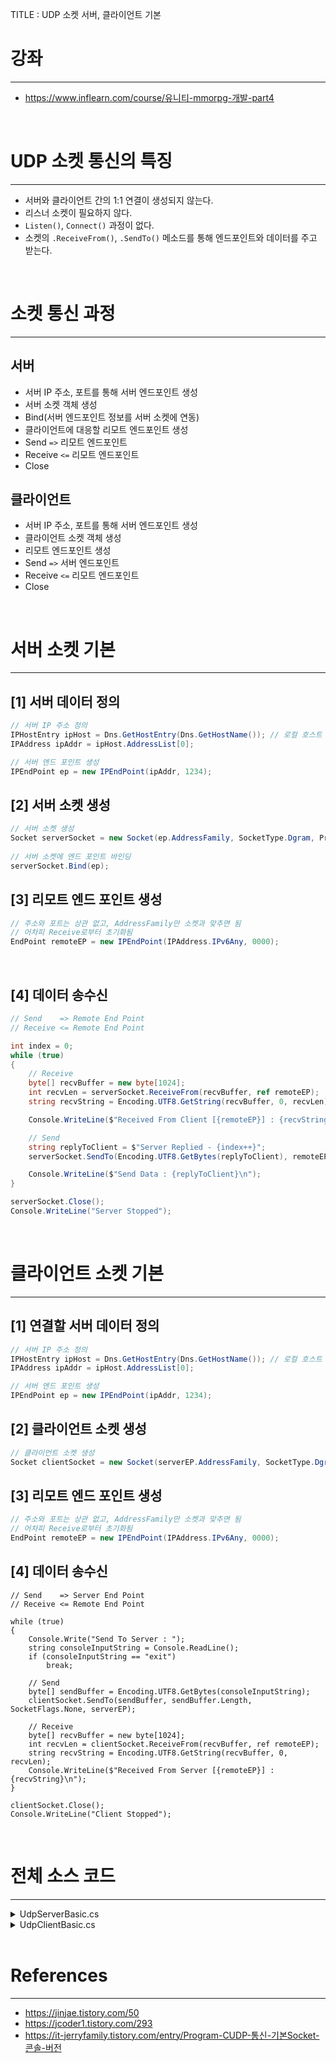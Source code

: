 TITLE : UDP 소켓 서버, 클라이언트 기본

# 강좌
---
- <https://www.inflearn.com/course/유니티-mmorpg-개발-part4>

<br>

# UDP 소켓 통신의 특징
---

- 서버와 클라이언트 간의 1:1 연결이 생성되지 않는다.
- 리스너 소켓이 필요하지 않다.
- `Listen()`, `Connect()` 과정이 없다.
- 소켓의 `.ReceiveFrom()`, `.SendTo()` 메소드를 통해 엔드포인트와 데이터를 주고 받는다.

<br>

# 소켓 통신 과정
---

## **서버**
 - 서버 IP 주소, 포트를 통해 서버 엔드포인트 생성
 - 서버 소켓 객체 생성
 - Bind(서버 엔드포인트 정보를 서버 소켓에 연동)
 - 클라이언트에 대응할 리모트 엔드포인트 생성
 - Send `=>` 리모트 엔드포인트
 - Receive `<=` 리모트 엔드포인트
 - Close

## **클라이언트**
 - 서버 IP 주소, 포트를 통해 서버 엔드포인트 생성
 - 클라이언트 소켓 객체 생성
 - 리모트 엔드포인트 생성
 - Send `=>` 서버 엔드포인트
 - Receive `<=` 리모트 엔드포인트
 - Close

<br>

# 서버 소켓 기본
---

## **[1] 서버 데이터 정의**

```cs
// 서버 IP 주소 정의
IPHostEntry ipHost = Dns.GetHostEntry(Dns.GetHostName()); // 로컬 호스트
IPAddress ipAddr = ipHost.AddressList[0];

// 서버 엔드 포인트 생성
IPEndPoint ep = new IPEndPoint(ipAddr, 1234);
```

## **[2] 서버 소켓 생성**

```cs
// 서버 소켓 생성
Socket serverSocket = new Socket(ep.AddressFamily, SocketType.Dgram, ProtocolType.Udp);
            
// 서버 소켓에 엔드 포인트 바인딩
serverSocket.Bind(ep);
```

## **[3] 리모트 엔드 포인트 생성**

```cs
// 주소와 포트는 상관 없고, AddressFamily만 소켓과 맞추면 됨
// 어차피 Receive로부터 초기화됨
EndPoint remoteEP = new IPEndPoint(IPAddress.IPv6Any, 0000);
```

<br>

## **[4] 데이터 송수신**

```cs
// Send    => Remote End Point
// Receive <= Remote End Point

int index = 0;
while (true)
{
    // Receive
    byte[] recvBuffer = new byte[1024];
    int recvLen = serverSocket.ReceiveFrom(recvBuffer, ref remoteEP);
    string recvString = Encoding.UTF8.GetString(recvBuffer, 0, recvLen);

    Console.WriteLine($"Received From Client [{remoteEP}] : {recvString}");

    // Send
    string replyToClient = $"Server Replied - {index++}";
    serverSocket.SendTo(Encoding.UTF8.GetBytes(replyToClient), remoteEP);

    Console.WriteLine($"Send Data : {replyToClient}\n");
}

serverSocket.Close();
Console.WriteLine("Server Stopped");
```


<br>

# 클라이언트 소켓 기본
---

## **[1] 연결할 서버 데이터 정의**

```cs
// 서버 IP 주소 정의
IPHostEntry ipHost = Dns.GetHostEntry(Dns.GetHostName()); // 로컬 호스트
IPAddress ipAddr = ipHost.AddressList[0];

// 서버 엔드 포인트 생성
IPEndPoint ep = new IPEndPoint(ipAddr, 1234);
```

## **[2] 클라이언트 소켓 생성**

```cs
// 클라이언트 소켓 생성
Socket clientSocket = new Socket(serverEP.AddressFamily, SocketType.Dgram, ProtocolType.Udp);
```

## **[3] 리모트 엔드 포인트 생성**

```cs
// 주소와 포트는 상관 없고, AddressFamily만 소켓과 맞추면 됨
// 어차피 Receive로부터 초기화됨
EndPoint remoteEP = new IPEndPoint(IPAddress.IPv6Any, 0000);
```

## **[4] 데이터 송수신**

```
// Send    => Server End Point
// Receive <= Remote End Point

while (true)
{
    Console.Write("Send To Server : ");
    string consoleInputString = Console.ReadLine();
    if (consoleInputString == "exit")
        break;

    // Send
    byte[] sendBuffer = Encoding.UTF8.GetBytes(consoleInputString);
    clientSocket.SendTo(sendBuffer, sendBuffer.Length, SocketFlags.None, serverEP);

    // Receive
    byte[] recvBuffer = new byte[1024];
    int recvLen = clientSocket.ReceiveFrom(recvBuffer, ref remoteEP);
    string recvString = Encoding.UTF8.GetString(recvBuffer, 0, recvLen);
    Console.WriteLine($"Received From Server [{remoteEP}] : {recvString}\n");
}

clientSocket.Close();
Console.WriteLine("Client Stopped");
```

<br>

# 전체 소스 코드
---

<details>
<summary markdown="span"> 
UdpServerBasic.cs
</summary>

```cs
using System;
using System.Collections.Generic;
using System.Linq;
using System.Text;
using System.Threading;
using System.Threading.Tasks;

using System.Net;
using System.Net.Sockets;

class UdpServerBasic
{
    public static void Run()
    {
        Console.WriteLine("UDP SERVER RUNNING..");

        // ============== [1] 내(서버) 데이터 정의 ========================

        // 서버 IP 주소 정의
        IPHostEntry ipHost = Dns.GetHostEntry(Dns.GetHostName()); // 로컬 호스트
        IPAddress ipAddr = ipHost.AddressList[0];

        // 서버 엔드 포인트 생성
        IPEndPoint ep = new IPEndPoint(ipAddr, 1234);

        // 서버 소켓 생성
        Socket serverSocket = new Socket(ep.AddressFamily, SocketType.Dgram, ProtocolType.Udp);
            
        // 서버 소켓에 엔드 포인트 바인딩
        serverSocket.Bind(ep);

        // ============== [2] 리모트 엔드 포인트 정의 =====================

        // 주소와 포트는 상관 없고, AddressFamily만 소켓과 맞추면 됨
        // 어차피 Receive로부터 초기화됨
        EndPoint remoteEP = new IPEndPoint(IPAddress.IPv6Any, 0000);

        // ============== [3] 통 신 =======================================

        // Send    => Remote End Point
        // Receive <= Remote End Point

        int index = 0;
        while (true)
        {
            // Receive
            byte[] recvBuffer = new byte[1024];
            int recvLen = serverSocket.ReceiveFrom(recvBuffer, ref remoteEP);
            string recvString = Encoding.UTF8.GetString(recvBuffer, 0, recvLen);

            Console.WriteLine($"Received From Client [{remoteEP}] : {recvString}");

            // Send
            string replyToClient = $"Server Replied - {index++}";
            serverSocket.SendTo(Encoding.UTF8.GetBytes(replyToClient), remoteEP);

            Console.WriteLine($"Send Data : {replyToClient}\n");
        }

        serverSocket.Close();
        Console.WriteLine("Server Stopped");
    }
}
```

</details>

<details>
<summary markdown="span"> 
UdpClientBasic.cs
</summary>

```cs
using System;
using System.Collections.Generic;
using System.Linq;
using System.Text;
using System.Threading.Tasks;

using System.Net;
using System.Net.Sockets;

class UdpClientBasic
{
    public static void Run()
    {
        Console.WriteLine("UDP Client Running....\n");

        // ============== [1] 연결할 서버 데이터 정의 =================

        // 서버 IP 주소 정의
        IPHostEntry ipHost = Dns.GetHostEntry(Dns.GetHostName()); // 로컬 호스트
        IPAddress ipAddr = ipHost.AddressList[0];

        // 서버 엔드 포인트 생성
        IPEndPoint serverEP = new IPEndPoint(ipAddr, 1234);

        // ============== [2] 클라이언트 데이터 정의 =================

        // 클라이언트 소켓 생성
        Socket clientSocket = new Socket(serverEP.AddressFamily, SocketType.Dgram, ProtocolType.Udp);

        // 주소와 포트는 상관 없고, AddressFamily만 소켓과 맞추면 됨
        // 어차피 Receive로부터 초기화됨
        EndPoint remoteEP = new IPEndPoint(IPAddress.IPv6Any, 0000);

        // ============== [3] 통 신 =======================================

        // Send    => Server End Point
        // Receive <= Remote End Point

        while (true)
        {
            Console.Write("Send To Server : ");
            string consoleInputString = Console.ReadLine();
            if (consoleInputString == "exit")
                break;

            // Send
            byte[] sendBuffer = Encoding.UTF8.GetBytes(consoleInputString);
            clientSocket.SendTo(sendBuffer, sendBuffer.Length, SocketFlags.None, serverEP);

            // Receive
            byte[] recvBuffer = new byte[1024];
            int recvLen = clientSocket.ReceiveFrom(recvBuffer, ref remoteEP);
            string recvString = Encoding.UTF8.GetString(recvBuffer, 0, recvLen);
            Console.WriteLine($"Received From Server [{remoteEP}] : {recvString}\n");
        }

        clientSocket.Close();
        Console.WriteLine("Client Stopped");
    }
}
```

</details>


<br>

# References
---
- <https://jinjae.tistory.com/50>
- <https://jcoder1.tistory.com/293>
- <https://it-jerryfamily.tistory.com/entry/Program-CUDP-통신-기본Socket-콘솔-버전>







